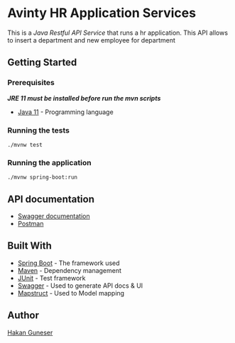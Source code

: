 # Avinty HR Application Services

This is a *Java Restful API Service* that runs a hr application. This API allows to insert a department and new employee for department


## Getting Started

### Prerequisites
***JRE 11 must be installed before run the mvn scripts***

* [Java 11](https://www.oracle.com/java/technologies/downloads/#java11) - Programming language

### Running the tests
```
./mvnw test
```
### Running the application
```
./mvnw spring-boot:run
```

## API documentation

- [Swagger documentation](http://localhost:8085/swagger-ui/index.html)
- [Postman](https://www.postman.com/collections/718e8d948eb4291b9448)
## Built With

* [Spring Boot](https://projects.spring.io/spring-boot/) - The framework used
* [Maven](https://maven.apache.org) - Dependency management
* [JUnit](https://junit.org) - Test framework
* [Swagger](https://swagger.io) - Used to generate API docs & UI
* [Mapstruct](https://mapstruct.org/) - Used to Model mapping

## Author

[Hakan Guneser](https://github.com/hakanguneser)